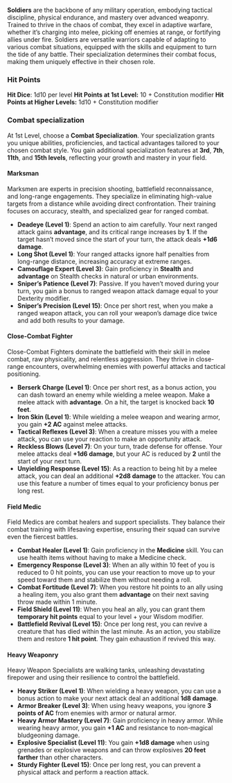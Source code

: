 **Soldiers** are the backbone of any military operation, embodying tactical discipline, physical endurance, and mastery over advanced weaponry. Trained to thrive in the chaos of combat, they excel in adaptive warfare, whether it’s charging into melee, picking off enemies at range, or fortifying allies under fire. Soldiers are versatile warriors capable of adapting to various combat situations, equipped with the skills and equipment to turn the tide of any battle. Their specialization determines their combat focus, making them uniquely effective in their chosen role.
### Hit Points
**Hit Dice**: 1d10 per level
**Hit Points at 1st Level:** 10 + Constitution modifier
**Hit Points at Higher Levels:** 1d10 + Constitution modifier

### Combat specialization
At 1st Level, choose a **Combat Specialization**. Your specialization grants you unique abilities, proficiencies, and tactical advantages tailored to your chosen combat style. You gain additional specialization features at **3rd**, **7th**, **11th**, and **15th levels**, reflecting your growth and mastery in your field.

#### Marksman
Marksmen are experts in precision shooting, battlefield reconnaissance, and long-range engagements. They specialize in eliminating high-value targets from a distance while avoiding direct confrontation. Their training focuses on accuracy, stealth, and specialized gear for ranged combat.
- **Deadeye (Level 1)**: Spend an action to aim carefully. Your next ranged attack gains **advantage**, and its critical range increases by **1**. If the target hasn’t moved since the start of your turn, the attack deals **+1d6 damage**.
- **Long Shot (Level 1)**: Your ranged attacks ignore half penalties from long-range distance, increasing accuracy at extreme ranges.
- **Camouflage Expert (Level 3)**: Gain proficiency in **Stealth** and **advantage** on Stealth checks in natural or urban environments.
- **Sniper’s Patience (Level 7)**: Passive. If you haven’t moved during your turn, you gain a bonus to ranged weapon attack damage equal to your Dexterity modifier.
- **Sniper’s Precision (Level 15)**: Once per short rest, when you make a ranged weapon attack, you can roll your weapon’s damage dice twice and add both results to your damage.

#### Close-Combat Fighter
Close-Combat Fighters dominate the battlefield with their skill in melee combat, raw physicality, and relentless aggression. They thrive in close-range encounters, overwhelming enemies with powerful attacks and tactical positioning.
- **Berserk Charge (Level 1)**: Once per short rest, as a bonus action, you can dash toward an enemy while wielding a melee weapon. Make a melee attack with **advantage**. On a hit, the target is knocked back **10 feet**.
- **Iron Skin (Level 1)**: While wielding a melee weapon and wearing armor, you gain **+2 AC** against melee attacks.
- **Tactical Reflexes (Level 3)**: When a creature misses you with a melee attack, you can use your reaction to make an opportunity attack.
- **Reckless Blows (Level 7)**: On your turn, trade defense for offense. Your melee attacks deal **+1d6 damage**, but your AC is reduced by **2** until the start of your next turn.
- **Unyielding Response (Level 15)**: As a reaction to being hit by a melee attack, you can deal an additional **+2d8 damage** to the attacker. You can use this feature a number of times equal to your proficiency bonus per long rest.

#### Field Medic
Field Medics are combat healers and support specialists. They balance their combat training with lifesaving expertise, ensuring their squad can survive even the fiercest battles.
- **Combat Healer (Level 1)**: Gain proficiency in the **Medicine** skill. You can use health items without having to make a Medicine check.
- **Emergency Response (Level 3)**: When an ally within 10 feet of you is reduced to 0 hit points, you can use your reaction to move up to your speed toward them and stabilize them without needing a roll.
- **Combat Fortitude (Level 7)**: When you restore hit points to an ally using a healing item, you also grant them **advantage** on their next saving throw made within 1 minute.
- **Field Shield (Level 11)**: When you heal an ally, you can grant them **temporary hit points** equal to your level + your Wisdom modifier.
- **Battlefield Revival (Level 15)**: Once per long rest, you can revive a creature that has died within the last minute. As an action, you stabilize them and restore **1 hit point**. They gain exhaustion if revived this way.

#### Heavy Weaponry
Heavy Weapon Specialists are walking tanks, unleashing devastating firepower and using their resilience to control the battlefield.
- **Heavy Striker (Level 1)**: When wielding a heavy weapon, you can use a bonus action to make your next attack deal an additional **1d8 damage**.
- **Armor Breaker (Level 3)**: When using heavy weapons, you ignore **3 points of AC** from enemies with armor or natural armor.
- **Heavy Armor Mastery (Level 7)**: Gain proficiency in heavy armor. While wearing heavy armor, you gain **+1 AC** and resistance to non-magical bludgeoning damage.
- **Explosive Specialist (Level 11)**: You gain **+1d8 damage** when using grenades or explosive weapons and can throw explosives **20 feet farther** than other characters.
- **Sturdy Fighter (Level 15)**: Once per long rest, you can prevent a physical attack and perform a reaction attack.